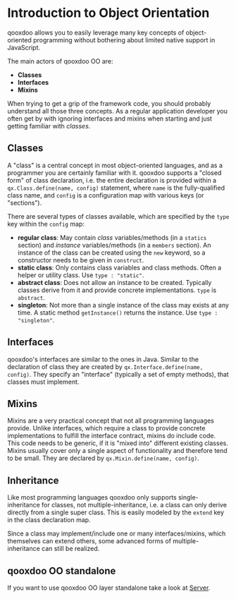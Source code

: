 # Introduction to Object Orientation

qooxdoo allows you to easily leverage many key concepts of
object-oriented programming without bothering about limited native
support in JavaScript.

The main actors of qooxdoo OO are:

  - **Classes**
  - **Interfaces**
  - **Mixins**

When trying to get a grip of the framework code, you should probably
understand all those three concepts. As a regular application developer
you often get by with ignoring interfaces and mixins when starting and
just getting familiar with *classes*.

## Classes

A "class" is a central concept in most object-oriented languages, and as
a programmer you are certainly familiar with it. qooxdoo supports a
"closed form" of class declaration, i.e. the entire declaration is
provided within a `qx.Class.define(name, config)` statement, where
`name` is the fully-qualified class name, and `config` is a
configuration map with various keys (or "sections").

There are several types of classes available, which are specified by the
`type` key within the `config` map:

  - **regular class**: May contain *class* variables/methods (in a
    `statics` section) and *instance* variables/methods (in a `members`
    section). An instance of the class can be created using the `new`
    keyword, so a constructor needs to be given in `construct`.
  - **static class**: Only contains class variables and class methods.
    Often a helper or utility class. Use `type : "static"`.
  - **abstract class**: Does not allow an instance to be created.
    Typically classes derive from it and provide concrete
    implementations. `type` is `abstract`.
  - **singleton**: Not more than a single instance of the class may
    exists at any time. A static method `getInstance()` returns the
    instance. Use `type : "singleton"`.

## Interfaces

qooxdoo's interfaces are similar to the ones in Java. Similar to the
declaration of class they are created by `qx.Interface.define(name,
config)`. They specify an "interface" (typically a set of empty
methods), that classes must implement.

## Mixins

Mixins are a very practical concept that not all programming languages
provide. Unlike interfaces, which require a class to provide concrete
implementations to fulfill the interface contract, mixins do include
code. This code needs to be generic, if it is "mixed into" different
existing classes. Mixins usually cover only a single aspect of
functionality and therefore tend to be small. They are declared by
`qx.Mixin.define(name, config)`.

## Inheritance

Like most programming languages qooxdoo only supports single-inheritance
for classes, not multiple-inheritance, i.e. a class can only derive
directly from a single super class. This is easily modeled by the
`extend` key in the class declaration map.

Since a class may implement/include one or many interfaces/mixins, which
themselves can extend others, some advanced forms of
multiple-inheritance can still be realized.

## qooxdoo OO standalone

If you want to use qooxdoo OO layer standalone take a look at [Server](/server).
